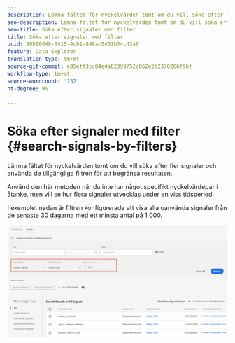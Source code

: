```yaml
---
description: Lämna fältet för nyckelvärden tomt om du vill söka efter fler signaler och använda de tillgängliga filtren för att begränsa resultaten.
seo-description: Lämna fältet för nyckelvärden tomt om du vill söka efter fler signaler och använda de tillgängliga filtren för att begränsa resultaten.
seo-title: Söka efter signaler med filter
title: Söka efter signaler med filter
uuid: 99b00d48-6415-4cb1-848a-5401b34c43a6
feature: Data Explorer
translation-type: tm+mt
source-git-commit: e05eff3cc04e4a82399752c862e2b2370286f96f
workflow-type: tm+mt
source-wordcount: '132'
ht-degree: 9%

---
```



# Söka efter signaler med filter {#search-signals-by-filters}

Lämna fältet för nyckelvärden tomt om du vill söka efter fler signaler och använda de tillgängliga filtren för att begränsa resultaten.

Använd den här metoden när du inte har något specifikt nyckelvärdepar i åtanke, men vill se hur flera signaler utvecklas under en viss tidsperiod.

I exemplet nedan är filtren konfigurerade att visa alla oanvända signaler från de senaste 30 dagarna med ett minsta antal på 1 000.

![](assets/signals-search-filters.png)
